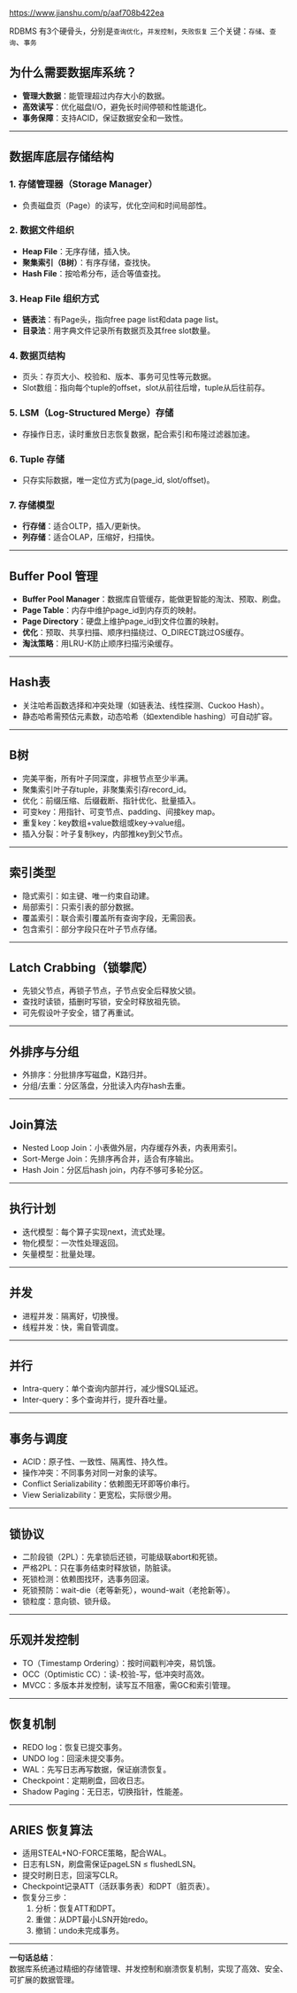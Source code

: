 https://www.jianshu.com/p/aaf708b422ea

RDBMS 有3个硬骨头，分别是`查询优化`，`并发控制`，`失败恢复`
三个关键：`存储`、`查询`、`事务`

## 为什么需要数据库系统？

- **管理大数据**：能管理超过内存大小的数据。
- **高效读写**：优化磁盘I/O，避免长时间停顿和性能退化。
- **事务保障**：支持ACID，保证数据安全和一致性。

---

## 数据库底层存储结构

### 1. 存储管理器（Storage Manager）

- 负责磁盘页（Page）的读写，优化空间和时间局部性。

### 2. 数据文件组织

- **Heap File**：无序存储，插入快。
- **聚集索引（B树）**：有序存储，查找快。
- **Hash File**：按哈希分布，适合等值查找。

### 3. Heap File 组织方式

- **链表法**：有Page头，指向free page list和data page list。
- **目录法**：用字典文件记录所有数据页及其free slot数量。

### 4. 数据页结构

- 页头：存页大小、校验和、版本、事务可见性等元数据。
- Slot数组：指向每个tuple的offset，slot从前往后增，tuple从后往前存。

### 5. LSM（Log-Structured Merge）存储

- 存操作日志，读时重放日志恢复数据，配合索引和布隆过滤器加速。

### 6. Tuple 存储

- 只存实际数据，唯一定位方式为(page_id, slot/offset)。

### 7. 存储模型

- **行存储**：适合OLTP，插入/更新快。
- **列存储**：适合OLAP，压缩好，扫描快。

---

## Buffer Pool 管理

- **Buffer Pool Manager**：数据库自管缓存，能做更智能的淘汰、预取、刷盘。
- **Page Table**：内存中维护page_id到内存页的映射。
- **Page Directory**：硬盘上维护page_id到文件位置的映射。
- **优化**：预取、共享扫描、顺序扫描绕过、O_DIRECT跳过OS缓存。
- **淘汰策略**：用LRU-K防止顺序扫描污染缓存。

---

## Hash表

- 关注哈希函数选择和冲突处理（如链表法、线性探测、Cuckoo Hash）。
- 静态哈希需预估元素数，动态哈希（如extendible hashing）可自动扩容。

---

## B树

- 完美平衡，所有叶子同深度，非根节点至少半满。
- 聚集索引叶子存tuple，非聚集索引存record_id。
- 优化：前缀压缩、后缀截断、指针优化、批量插入。
- 可变key：用指针、可变节点、padding、间接key map。
- 重复key：key数组+value数组或key->value组。
- 插入分裂：叶子复制key，内部推key到父节点。

---

## 索引类型

- 隐式索引：如主键、唯一约束自动建。
- 局部索引：只索引表的部分数据。
- 覆盖索引：联合索引覆盖所有查询字段，无需回表。
- 包含索引：部分字段只在叶子节点存储。

---

## Latch Crabbing（锁攀爬）

- 先锁父节点，再锁子节点，子节点安全后释放父锁。
- 查找时读锁，插删时写锁，安全时释放祖先锁。
- 可先假设叶子安全，错了再重试。

---

## 外排序与分组

- 外排序：分批排序写磁盘，K路归并。
- 分组/去重：分区落盘，分批读入内存hash去重。

---

## Join算法

- Nested Loop Join：小表做外层，内存缓存外表，内表用索引。
- Sort-Merge Join：先排序再合并，适合有序输出。
- Hash Join：分区后hash join，内存不够可多轮分区。

---

## 执行计划

- 迭代模型：每个算子实现next，流式处理。
- 物化模型：一次性处理返回。
- 矢量模型：批量处理。

---

## 并发

- 进程并发：隔离好，切换慢。
- 线程并发：快，需自管调度。

---

## 并行

- Intra-query：单个查询内部并行，减少慢SQL延迟。
- Inter-query：多个查询并行，提升吞吐量。

---

## 事务与调度

- ACID：原子性、一致性、隔离性、持久性。
- 操作冲突：不同事务对同一对象的读写。
- Conflict Serializability：依赖图无环即等价串行。
- View Serializability：更宽松，实际很少用。

---

## 锁协议

- 二阶段锁（2PL）：先拿锁后还锁，可能级联abort和死锁。
- 严格2PL：只在事务结束时释放锁，防脏读。
- 死锁检测：依赖图找环，选事务回滚。
- 死锁预防：wait-die（老等新死），wound-wait（老抢新等）。
- 锁粒度：意向锁、锁升级。

---

## 乐观并发控制

- TO（Timestamp Ordering）：按时间戳判冲突，易饥饿。
- OCC（Optimistic CC）：读-校验-写，低冲突时高效。
- MVCC：多版本并发控制，读写互不阻塞，需GC和索引管理。

---

## 恢复机制

- REDO log：恢复已提交事务。
- UNDO log：回滚未提交事务。
- WAL：先写日志再写数据，保证崩溃恢复。
- Checkpoint：定期刷盘，回收日志。
- Shadow Paging：无日志，切换指针，性能差。

---

## ARIES 恢复算法

- 适用STEAL+NO-FORCE策略，配合WAL。
- 日志有LSN，刷盘需保证pageLSN ≤ flushedLSN。
- 提交时刷日志，回滚写CLR。
- Checkpoint记录ATT（活跃事务表）和DPT（脏页表）。
- 恢复分三步：
  1. 分析：恢复ATT和DPT。
  2. 重做：从DPT最小LSN开始redo。
  3. 撤销：undo未完成事务。

---

**一句话总结**：  
数据库系统通过精细的存储管理、并发控制和崩溃恢复机制，实现了高效、安全、可扩展的数据管理。
